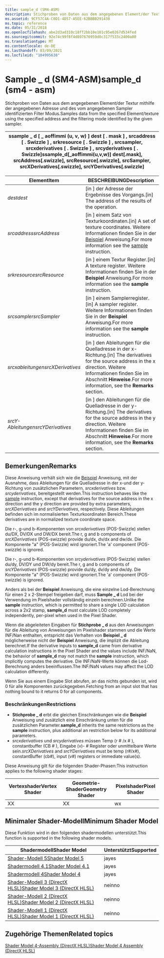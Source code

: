 ```yaml
---
title: sample_d (SM4-ASM)
description: Stichproben von Daten aus dem angegebenen Element/der Textur mithilfe der angegebenen Adresse und des vom angegebenen Sampler identifizierten Filter Modus. | sample_d (SM4-ASM)
ms.assetid: 9CF57C4A-C0D1-4D57-A5EE-62BBBB291438
ms.topic: reference
ms.date: 05/31/2018
ms.openlocfilehash: abe2d3ad310c18ff2bb10e101c95e0267d534fed
ms.sourcegitcommit: 92e74c99f8f4d097676959d0c317f533c2400a80
ms.translationtype: MT
ms.contentlocale: de-DE
ms.lasthandoff: 03/09/2021
ms.locfileid: "104995638"
---
```

# <a name="sample_d-sm4---asm"></a><span data-ttu-id="8303d-104">Sample \_ d (SM4-ASM)</span><span class="sxs-lookup"><span data-stu-id="8303d-104">sample\_d (sm4 - asm)</span></span>

<span data-ttu-id="8303d-105">Stichproben von Daten aus dem angegebenen Element/der Textur mithilfe der angegebenen Adresse und des vom angegebenen Sampler identifizierten Filter Modus.</span><span class="sxs-lookup"><span data-stu-id="8303d-105">Samples data from the specified Element/texture using the specified address and the filtering mode identified by the given sampler.</span></span>



| <span data-ttu-id="8303d-106">ssample \_ d \[ \_ aoffimmi (u, v, w) \] dest \[ . mask \] , srcaddress \[ . Swizzle \] , srkresource \[ . Swizzle \] , srcsampler, srcxderivatives \[ . Swizzle \] , srcyderivatives \[ . Swizzle\]</span><span class="sxs-lookup"><span data-stu-id="8303d-106">ssample\_d\[\_aoffimmi(u,v,w)\] dest\[.mask\], srcAddress\[.swizzle\], srcResource\[.swizzle\], srcSampler, srcXDerivatives\[.swizzle\], srcYDerivatives\[.swizzle\]</span></span> |
|----------------------------------------------------------------------------------------------------------------------------------------------------------------------|



 



| <span data-ttu-id="8303d-107">Element</span><span class="sxs-lookup"><span data-stu-id="8303d-107">Item</span></span>                                                                                                                               | <span data-ttu-id="8303d-108">BESCHREIBUNG</span><span class="sxs-lookup"><span data-stu-id="8303d-108">Description</span></span>                                                                                                                     |
|------------------------------------------------------------------------------------------------------------------------------------|---------------------------------------------------------------------------------------------------------------------------------|
| <span data-ttu-id="8303d-109"><span id="dest"></span><span id="DEST"></span>*dest*</span><span class="sxs-lookup"><span data-stu-id="8303d-109"><span id="dest"></span><span id="DEST"></span>*dest*</span></span><br/>                                                                    | <span data-ttu-id="8303d-110">\[in \] der Adresse der Ergebnisse des Vorgangs.</span><span class="sxs-lookup"><span data-stu-id="8303d-110">\[in\] The address of the results of the operation.</span></span><br/>                                                                  |
| <span data-ttu-id="8303d-111"><span id="srcAddress"></span><span id="srcaddress"></span><span id="SRCADDRESS"></span>*srcaddress*</span><span class="sxs-lookup"><span data-stu-id="8303d-111"><span id="srcAddress"></span><span id="srcaddress"></span><span id="SRCADDRESS"></span>*srcAddress*</span></span><br/>                     | <span data-ttu-id="8303d-112">\[in \] einem Satz von Texturkoordinaten.</span><span class="sxs-lookup"><span data-stu-id="8303d-112">\[in\] A set of texture coordinates.</span></span> <span data-ttu-id="8303d-113">Weitere Informationen finden Sie in der [Beispiel](sample--sm4---asm-.md) Anweisung.</span><span class="sxs-lookup"><span data-stu-id="8303d-113">For more information see the [sample](sample--sm4---asm-.md) instruction.</span></span><br/>      |
| <span data-ttu-id="8303d-114"><span id="srcResource"></span><span id="srcresource"></span><span id="SRCRESOURCE"></span>*srkresource*</span><span class="sxs-lookup"><span data-stu-id="8303d-114"><span id="srcResource"></span><span id="srcresource"></span><span id="SRCRESOURCE"></span>*srcResource*</span></span><br/>                 | <span data-ttu-id="8303d-115">\[in \] einem Textur Register.</span><span class="sxs-lookup"><span data-stu-id="8303d-115">\[in\] A texture register.</span></span> <span data-ttu-id="8303d-116">Weitere Informationen finden Sie in der **Beispiel** Anweisung.</span><span class="sxs-lookup"><span data-stu-id="8303d-116">For more information see the **sample** instruction.</span></span><br/>                                      |
| <span data-ttu-id="8303d-117"><span id="srcSampler"></span><span id="srcsampler"></span><span id="SRCSAMPLER"></span>*srcsampler*</span><span class="sxs-lookup"><span data-stu-id="8303d-117"><span id="srcSampler"></span><span id="srcsampler"></span><span id="SRCSAMPLER"></span>*srcSampler*</span></span><br/>                     | <span data-ttu-id="8303d-118">\[in \] einem Samplerregister.</span><span class="sxs-lookup"><span data-stu-id="8303d-118">\[in\] A sampler register.</span></span> <span data-ttu-id="8303d-119">Weitere Informationen finden Sie in der **Beispiel** Anweisung.</span><span class="sxs-lookup"><span data-stu-id="8303d-119">For more information see the **sample** instruction.</span></span><br/>                                      |
| <span data-ttu-id="8303d-120"><span id="srcXDerivatives"></span><span id="srcxderivatives"></span><span id="SRCXDERIVATIVES"></span>*srcxableitungen*</span><span class="sxs-lookup"><span data-stu-id="8303d-120"><span id="srcXDerivatives"></span><span id="srcxderivatives"></span><span id="SRCXDERIVATIVES"></span>*srcXDerivatives*</span></span><br/> | <span data-ttu-id="8303d-121">\[in \] den Ableitungen für die Quelladresse in der x-Richtung.</span><span class="sxs-lookup"><span data-stu-id="8303d-121">\[in\] The derivatives for the source address in the x direction.</span></span> <span data-ttu-id="8303d-122">Weitere Informationen finden Sie im Abschnitt **Hinweise**.</span><span class="sxs-lookup"><span data-stu-id="8303d-122">For more information, see the **Remarks** section.</span></span><br/> |
| <span data-ttu-id="8303d-123"><span id="srcYDerivatives"></span><span id="srcyderivatives"></span><span id="SRCYDERIVATIVES"></span>*srcY-Ableitungen*</span><span class="sxs-lookup"><span data-stu-id="8303d-123"><span id="srcYDerivatives"></span><span id="srcyderivatives"></span><span id="SRCYDERIVATIVES"></span>*srcYDerivatives*</span></span><br/> | <span data-ttu-id="8303d-124">\[in \] den Ableitungen für die Quelladresse in der y-Richtung.</span><span class="sxs-lookup"><span data-stu-id="8303d-124">\[in\] The derivatives for the source address in the y direction.</span></span> <span data-ttu-id="8303d-125">Weitere Informationen finden Sie im Abschnitt **Hinweise**.</span><span class="sxs-lookup"><span data-stu-id="8303d-125">For more information, see the **Remarks** section.</span></span><br/> |



 

## <a name="remarks"></a><span data-ttu-id="8303d-126">Bemerkungen</span><span class="sxs-lookup"><span data-stu-id="8303d-126">Remarks</span></span>

<span data-ttu-id="8303d-127">Diese Anweisung verhält sich wie die [Beispiel](sample--sm4---asm-.md) Anweisung, mit der Ausnahme, dass Ableitungen für die Quelladresse in der x-und der y-Richtung von zusätzlichen Parametern, *srcxderivatives* bzw. *srcyderivatives*, bereitgestellt werden.</span><span class="sxs-lookup"><span data-stu-id="8303d-127">This instruction behaves like the [sample](sample--sm4---asm-.md) instruction, except that derivatives for the source address in the x direction and the y direction are provided by extra parameters, *srcXDerivatives* and *srcYDerivatives*, respectively.</span></span> <span data-ttu-id="8303d-128">Diese Ableitungen befinden sich im normalisierten Texturkoordinaten Bereich.</span><span class="sxs-lookup"><span data-stu-id="8303d-128">These derivatives are in normalized texture coordinate space.</span></span>

<span data-ttu-id="8303d-129">Die r-, g-und b-Komponenten von *srcxderivatives* (POS-Swizzle) stellen du/DX, DV/DX und DW/DX bereit.</span><span class="sxs-lookup"><span data-stu-id="8303d-129">The r, g and b components of *srcXDerivatives* (POS-swizzle) provide du/dx, dv/dx and dw/dx.</span></span> <span data-ttu-id="8303d-130">Die Komponente "a" (POS-Swizzle) wird ignoriert.</span><span class="sxs-lookup"><span data-stu-id="8303d-130">The 'a' component (POS-swizzle) is ignored.</span></span>

<span data-ttu-id="8303d-131">Die r-, g-und b-Komponenten von *srcyderivatives* (POS-Swizzle) stellen du/dy, DV/DY und DW/dy bereit.</span><span class="sxs-lookup"><span data-stu-id="8303d-131">The r, g and b components of *srcYDerivatives* (POS-swizzle) provide du/dy, dv/dy and dw/dy.</span></span> <span data-ttu-id="8303d-132">Die Komponente "a" (POS-Swizzle) wird ignoriert.</span><span class="sxs-lookup"><span data-stu-id="8303d-132">The 'a' component (POS-swizzle) is ignored.</span></span>

<span data-ttu-id="8303d-133">Anders als bei der **Beispiel** Anweisung, die eine einzelne Lod-Berechnung für einen 2 x 2-Stempel freigeben darf, muss **Sample \_ d** Lod bei der Verwendung im Pixelshader vollständig einzeln berechnen.</span><span class="sxs-lookup"><span data-stu-id="8303d-133">Unlike the **sample** instruction, which is permitted to share a single LOD calculation across a 2x2 stamp, **sample\_d** must calculate LOD completely independently, per-pixel when used in the Pixel Shader.</span></span>

<span data-ttu-id="8303d-134">Wenn die abgeleiteten Eingaben für **Stichprobe \_ d** aus den Anweisungen für die Ableitung von Anweisungen im Pixelshader stammen und die Werte INF/Nan enthalten, entspricht das Verhalten von **Beispiel \_ d** möglicherweise nicht der **Beispiel** Anweisung, die implizit die Ableitung berechnet.</span><span class="sxs-lookup"><span data-stu-id="8303d-134">If the derivative inputs to **sample\_d** came from derivative calculation instructions in the Pixel Shader and the values include INF/NaN, the behavior of **sample\_d** may not match the **sample** instruction, which implicitly computes the derivative.</span></span> <span data-ttu-id="8303d-135">Die INF/NaN-Werte können die Lod-Berechnung anders beeinflussen.</span><span class="sxs-lookup"><span data-stu-id="8303d-135">The INF/NaN values may affect the LOD calculation differently.</span></span>

<span data-ttu-id="8303d-136">Wenn Sie aus einem Eingabe Slot abrufen, an das nichts gebunden ist, wird 0 für alle Komponenten zurückgegeben.</span><span class="sxs-lookup"><span data-stu-id="8303d-136">Fetching from an input slot that has nothing bound to it returns 0 for all components.</span></span>

### <a name="restrictions"></a><span data-ttu-id="8303d-137">Beschränkungen</span><span class="sxs-lookup"><span data-stu-id="8303d-137">Restrictions</span></span>

-   <span data-ttu-id="8303d-138">**Stichprobe \_ d** erbt die gleichen Einschränkungen wie die **Beispiel** Anweisung und zusätzlich eine Einschränkung unten für die zusätzlichen Parameter.</span><span class="sxs-lookup"><span data-stu-id="8303d-138">**sample\_d** inherits the same restrictions as the **sample** instruction, plus additional an restriction below for its additional parameters.</span></span>
-   <span data-ttu-id="8303d-139">*srcxderivatives* und *srcyderivatives* müssen Temp (r \# /x \# ), constantbuffer (CB \# ), Eingabe (v)- \# Register oder unmittelbare Werte sein.</span><span class="sxs-lookup"><span data-stu-id="8303d-139">*srcXDerivatives* and *srcYDerivatives* must be temp (r\#/x\#), constantBuffer (cb\#), input (v\#) registers or immediate value(s).</span></span>

<span data-ttu-id="8303d-140">Diese Anweisung gilt für die folgenden Shader-Phasen:</span><span class="sxs-lookup"><span data-stu-id="8303d-140">This instruction applies to the following shader stages:</span></span>



| <span data-ttu-id="8303d-141">Vertexshader</span><span class="sxs-lookup"><span data-stu-id="8303d-141">Vertex Shader</span></span> | <span data-ttu-id="8303d-142">Geometrie-Shader</span><span class="sxs-lookup"><span data-stu-id="8303d-142">Geometry Shader</span></span> | <span data-ttu-id="8303d-143">Pixelshader</span><span class="sxs-lookup"><span data-stu-id="8303d-143">Pixel Shader</span></span> |
|---------------|-----------------|--------------|
| <span data-ttu-id="8303d-144">X</span><span class="sxs-lookup"><span data-stu-id="8303d-144">X</span></span>             | <span data-ttu-id="8303d-145">X</span><span class="sxs-lookup"><span data-stu-id="8303d-145">X</span></span>               | <span data-ttu-id="8303d-146">w</span><span class="sxs-lookup"><span data-stu-id="8303d-146">x</span></span>            |



 

## <a name="minimum-shader-model"></a><span data-ttu-id="8303d-147">Minimaler Shader-Modell</span><span class="sxs-lookup"><span data-stu-id="8303d-147">Minimum Shader Model</span></span>

<span data-ttu-id="8303d-148">Diese Funktion wird in den folgenden shadermodellen unterstützt.</span><span class="sxs-lookup"><span data-stu-id="8303d-148">This function is supported in the following shader models.</span></span>



| <span data-ttu-id="8303d-149">Shadermodell</span><span class="sxs-lookup"><span data-stu-id="8303d-149">Shader Model</span></span>                                              | <span data-ttu-id="8303d-150">Unterstützt</span><span class="sxs-lookup"><span data-stu-id="8303d-150">Supported</span></span> |
|-----------------------------------------------------------|-----------|
| [<span data-ttu-id="8303d-151">Shader-Modell 5</span><span class="sxs-lookup"><span data-stu-id="8303d-151">Shader Model 5</span></span>](d3d11-graphics-reference-sm5.md)        | <span data-ttu-id="8303d-152">ja</span><span class="sxs-lookup"><span data-stu-id="8303d-152">yes</span></span>       |
| [<span data-ttu-id="8303d-153">Shadermodell 4,1</span><span class="sxs-lookup"><span data-stu-id="8303d-153">Shader Model 4.1</span></span>](dx-graphics-hlsl-sm4.md)              | <span data-ttu-id="8303d-154">ja</span><span class="sxs-lookup"><span data-stu-id="8303d-154">yes</span></span>       |
| [<span data-ttu-id="8303d-155">Shadermodell 4</span><span class="sxs-lookup"><span data-stu-id="8303d-155">Shader Model 4</span></span>](dx-graphics-hlsl-sm4.md)                | <span data-ttu-id="8303d-156">ja</span><span class="sxs-lookup"><span data-stu-id="8303d-156">yes</span></span>       |
| [<span data-ttu-id="8303d-157">Shader-Modell 3 (DirectX HLSL)</span><span class="sxs-lookup"><span data-stu-id="8303d-157">Shader Model 3 (DirectX HLSL)</span></span>](dx-graphics-hlsl-sm3.md) | <span data-ttu-id="8303d-158">nein</span><span class="sxs-lookup"><span data-stu-id="8303d-158">no</span></span>        |
| [<span data-ttu-id="8303d-159">Shader-Modell 2 (DirectX HLSL)</span><span class="sxs-lookup"><span data-stu-id="8303d-159">Shader Model 2 (DirectX HLSL)</span></span>](dx-graphics-hlsl-sm2.md) | <span data-ttu-id="8303d-160">nein</span><span class="sxs-lookup"><span data-stu-id="8303d-160">no</span></span>        |
| [<span data-ttu-id="8303d-161">Shader-Modell 1 (DirectX HLSL)</span><span class="sxs-lookup"><span data-stu-id="8303d-161">Shader Model 1 (DirectX HLSL)</span></span>](dx-graphics-hlsl-sm1.md) | <span data-ttu-id="8303d-162">nein</span><span class="sxs-lookup"><span data-stu-id="8303d-162">no</span></span>        |



 

## <a name="related-topics"></a><span data-ttu-id="8303d-163">Zugehörige Themen</span><span class="sxs-lookup"><span data-stu-id="8303d-163">Related topics</span></span>

<dl> <dt>

[<span data-ttu-id="8303d-164">Shader Model 4-Assembly (DirectX HLSL)</span><span class="sxs-lookup"><span data-stu-id="8303d-164">Shader Model 4 Assembly (DirectX HLSL)</span></span>](dx-graphics-hlsl-sm4-asm.md)
</dt> </dl>

 

 





